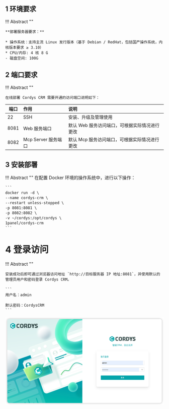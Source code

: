 ## 1 环境要求


!!! Abstract ""

    **部署服务器要求：**

    * 操作系统：支持主流 Linux 发行版本（基于 Debian / RedHat，包括国产操作系统，内核版本要求 ≥ 3.10）
    * CPU/内存: 4 核 8 G
    - 磁盘空间: 100G

## 2 端口要求

!!! Abstract ""

    在线部署 Cordys CRM 需要开通的访问端口说明如下：

| 端口   | 作用              | 说明                        |
|------|:----------------|:--------------------------|
| 22   | SSH             | 安装、升级及管理使用                |
| 8081 | Web 服务端口        | 默认 Web 服务访问端口，可根据实际情况进行更改 |
| 8082 | Mcp Server 服务端口 | 默认 Mcp 服务访问端口，可根据实际情况进行更改 |




## 3 安装部署

!!! Abstract ""
    在配置 Docker 环境的操作系统中，进行以下操作：

    ```
    docker run -d \
    --name cordys-crm \
    --restart unless-stopped \
    -p 8081:8081 \
    -p 8082:8082 \
    -v ~/cordys:/opt/cordys \
    1panel/cordys-crm
    ```

# 4 登录访问

!!! Abstract ""

    安装成功后即可通过浏览器访问地址 `http://目标服务器 IP 地址:8081`，并使用默认的管理员用户和密码登录 Cordys CRM。

    ```
    用户名：admin

    默认密码：CordysCRM
    ```
![访问 Cordys CRM](../img/installation/login.png)

